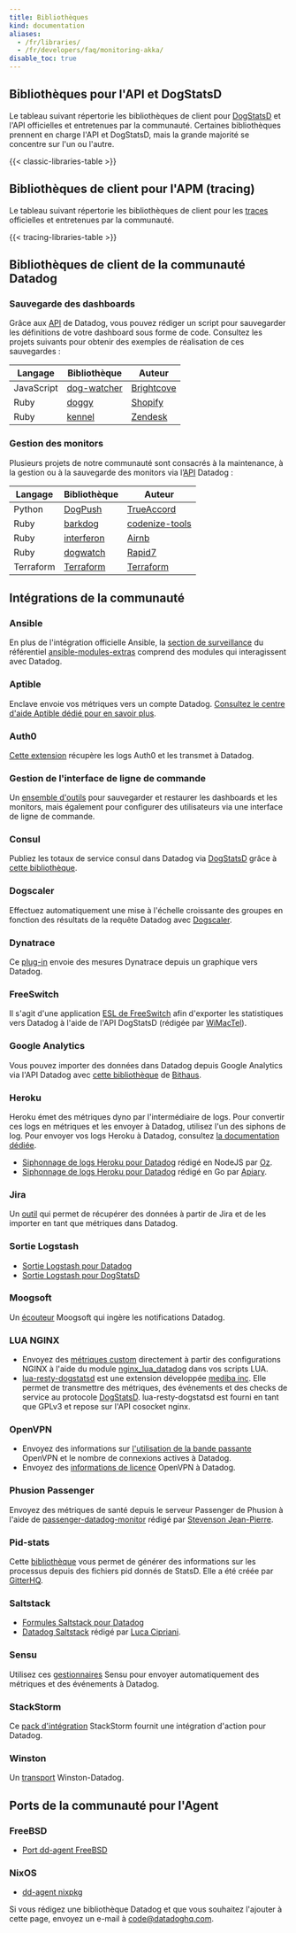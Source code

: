 ```yaml
---
title: Bibliothèques
kind: documentation
aliases:
  - /fr/libraries/
  - /fr/developers/faq/monitoring-akka/
disable_toc: true
---
```

## Bibliothèques pour l'API et DogStatsD

Le tableau suivant répertorie les bibliothèques de client pour [DogStatsD][1] et l'API officielles et entretenues par la communauté. Certaines bibliothèques prennent en charge l'API et DogStatsD, mais la grande majorité se concentre sur l'un ou l'autre.

{{< classic-libraries-table >}}

## Bibliothèques de client pour l'APM (tracing)

Le tableau suivant répertorie les bibliothèques de client pour les [traces][2] officielles et entretenues par la communauté.

{{< tracing-libraries-table >}}

## Bibliothèques de client de la communauté Datadog

### Sauvegarde des dashboards

Grâce aux [API][3] de Datadog, vous pouvez rédiger un script pour sauvegarder les définitions de votre dashboard sous forme de code. Consultez les projets suivants pour obtenir des exemples de réalisation de ces sauvegardes :

| Langage   | Bibliothèque          | Auteur          |
| ---        | ---              | ---             |
| JavaScript | [dog-watcher][4] | [Brightcove][5] |
| Ruby       | [doggy][6]       | [Shopify][7]    |
| Ruby       | [kennel][8]      | [Zendesk][9]    |


### Gestion des monitors

Plusieurs projets de notre communauté sont consacrés à la maintenance, à la gestion ou à la sauvegarde des monitors via l’[API][3] Datadog :

| Langage  | Bibliothèque          | Auteur               |
| ---       | ---              | ---                  |
| Python    | [DogPush][10]    | [TrueAccord][11]     |
| Ruby      | [barkdog][12]    | [codenize-tools][13] |
| Ruby      | [interferon][14] | [Airnb][15]          |
| Ruby      | [dogwatch][16]   | [Rapid7][17]         |
| Terraform | [Terraform][18]  | [Terraform][19]      |

## Intégrations de la communauté

### Ansible
En plus de l'intégration officielle Ansible, la [section de surveillance][20] du référentiel [ansible-modules-extras][21] comprend des modules qui interagissent avec Datadog.

### Aptible
Enclave envoie vos métriques vers un compte Datadog. [Consultez le centre d'aide Aptible dédié pour en savoir plus][22].

### Auth0
[Cette extension][23] récupère les logs Auth0 et les transmet à Datadog.

### Gestion de l'interface de ligne de commande
Un [ensemble d'outils][24] pour sauvegarder et restaurer les dashboards et les monitors, mais également pour configurer des utilisateurs via une interface de ligne de commande.

### Consul
Publiez les totaux de service consul dans Datadog via [DogStatsD][1] grâce à [cette bibliothèque][25].

### Dogscaler
Effectuez automatiquement une mise à l'échelle croissante des groupes en fonction des résultats de la requête Datadog avec [Dogscaler][26].

### Dynatrace
Ce [plug-in][27] envoie des mesures Dynatrace depuis un graphique vers Datadog.

### FreeSwitch
Il s'agit d'une application [ESL de FreeSwitch][28] afin d'exporter les statistiques vers Datadog à l'aide de l'API DogStatsD (rédigée par [WiMacTel][29]).

### Google Analytics
Vous pouvez importer des données dans Datadog depuis Google Analytics via l'API Datadog avec [cette bibliothèque][30] de [Bithaus][31].

### Heroku
Heroku émet des métriques dyno par l'intermédiaire de logs. Pour convertir ces logs en métriques et les envoyer à Datadog, utilisez l'un des siphons de log. Pour envoyer vos logs Heroku à Datadog, consultez [la documentation dédiée][32].

  * [Siphonnage de logs Heroku pour Datadog][33] rédigé en NodeJS par [Oz][34].
  * [Siphonnage de logs Heroku pour Datadog][35] rédigé en Go par [Apiary][36].


### Jira
Un [outil][37] qui permet de récupérer des données à partir de Jira et de les importer en tant que métriques dans Datadog.

### Sortie Logstash
  * [Sortie Logstash pour Datadog][38]
  * [Sortie Logstash pour DogStatsD][39]

### Moogsoft
Un [écouteur][40] Moogsoft qui ingère les notifications Datadog.

### LUA NGINX
  * Envoyez des [métriques custom][41] directement à partir des configurations NGINX à l'aide du module [nginx_lua_datadog][42] dans vos scripts LUA.
  * [lua-resty-dogstatsd][43] est une extension développée [mediba inc][44]. Elle permet de transmettre des métriques, des événements et des checks de service au protocole [DogStatsD][1]. lua-resty-dogstatsd est fourni en tant que GPLv3 et repose sur l'API cosocket nginx.

### OpenVPN
  * Envoyez des informations sur [l'utilisation de la bande passante][45] OpenVPN et le nombre de connexions actives à Datadog.
  * Envoyez des [informations de licence][46] OpenVPN à Datadog.

### Phusion Passenger
Envoyez des métriques de santé depuis le serveur Passenger de Phusion à l'aide de [passenger-datadog-monitor][47] rédigé par [Stevenson Jean-Pierre][48].

### Pid-stats
Cette [bibliothèque][49] vous permet de générer des informations sur les processus depuis des fichiers pid donnés de StatsD. Elle a été créée par [GitterHQ][50].

### Saltstack
  * [Formules Saltstack pour Datadog][51]
  * [Datadog Saltstack][52] rédigé par [Luca Cipriani][53].

### Sensu
Utilisez ces [gestionnaires][54] Sensu pour envoyer automatiquement des métriques et des événements à Datadog.

### StackStorm

Ce [pack d'intégration][55] StackStorm fournit une intégration d'action pour Datadog.

### Winston
Un [transport][56] Winston-Datadog.

## Ports de la communauté pour l'Agent

### FreeBSD
  * [Port dd-agent FreeBSD][57]

### NixOS
  * [dd-agent nixpkg][58]

Si vous rédigez une bibliothèque Datadog et que vous souhaitez l'ajouter à cette page, envoyez un e-mail à [code@datadoghq.com][59].

[1]: /fr/developers/dogstatsd
[2]: /fr/tracing
[3]: /fr/api
[4]: https://github.com/brightcove/dog-watcher
[5]: https://www.brightcove.com
[6]: https://github.com/Shopify/doggy
[7]: https://www.shopify.com
[8]: https://github.com/grosser/kennel
[9]: https://www.zendesk.com
[10]: https://github.com/trueaccord/DogPush
[11]: https://github.com/trueaccord
[12]: https://github.com/codenize-tools/barkdog
[13]: https://github.com/codenize-tools
[14]: https://github.com/airbnb/interferon
[15]: https://github.com/airbnb
[16]: https://github.com/rapid7/dogwatch
[17]: https://github.com/rapid7
[18]: https://www.terraform.io/docs/providers/datadog/r/monitor.html
[19]: https://www.terraform.io
[20]: https://docs.ansible.com/ansible/list_of_monitoring_modules.html
[21]: https://github.com/ansible/ansible-modules-extras
[22]: https://www.aptible.com/documentation/enclave/reference/metrics/metric-drains/datadog.html
[23]: https://github.com/BetaProjectWave/auth0-logs-to-datadog
[24]: https://github.com/keirans/datadog-management
[25]: https://github.com/zendesk/consul2dogstats
[26]: https://github.com/cvent/dogscaler
[27]: https://github.com/Dynatrace/Dynatrace-AppMon-Datadog-Plugin
[28]: https://github.com/wimactel/FreeSwitch-DataDog-Metrics
[29]: https://github.com/wimactel
[30]: https://github.com/bithauschile/datadog-ga
[31]: https://blog.bithaus.cl/2016/04/20/realtime-google-analytics-metrics-in-datadog
[32]: /fr/logs/guide/collect-heroku-logs
[33]: https://github.com/ozinc/heroku-datadog-drain
[34]: https://corp.oz.com
[35]: https://github.com/apiaryio/heroku-datadog-drain-golang
[36]: https://apiary.io
[37]: https://github.com/evernote/jiradog
[38]: https://www.elastic.co/guide/en/logstash/current/plugins-outputs-datadog.html
[39]: https://github.com/brigade/logstash-output-dogstatsd
[40]: https://docs.moogsoft.com/display/060102/Datadog+Solution+Pak
[41]: /fr/developers/metrics/custom_metrics
[42]: https://github.com/simplifi/ngx_lua_datadog
[43]: https://github.com/mediba-system/lua-resty-dogstatsd
[44]: http://www.mediba.jp
[45]: https://github.com/byronwolfman/dd-openvpn
[46]: https://github.com/denniswebb/datadog-openvpn
[47]: https://github.com/Sjeanpierre/passenger-datadog-monitor
[48]: https://github.com/Sjeanpierre
[49]: https://github.com/gitterHQ/pid-stats
[50]: https://github.com/gitterHQ
[51]: https://github.com/DataDog/datadog-formula
[52]: https://gist.github.com/mastrolinux/6175280
[53]: https://gist.github.com/mastrolinux
[54]: https://github.com/sensu-plugins/sensu-plugins-datadog
[55]: https://github.com/StackStorm-Exchange/stackstorm-datadog
[56]: https://github.com/sparkida/winston-datadog
[57]: https://github.com/urosgruber/dd-agent-FreeBSD
[58]: https://github.com/NixOS/nixpkgs/tree/master/pkgs/tools/networking/dd-agent
[59]: mailto:code@datadoghq.com